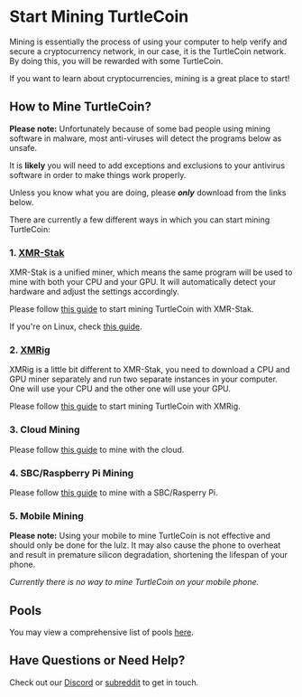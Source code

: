 # Start Mining TurtleCoin

Mining is essentially the process of using your computer to help verify and secure a cryptocurrency network, in our case, it is the TurtleCoin network. By doing this, you will be rewarded with some TurtleCoin.

If you want to learn about cryptocurrencies, mining is a great place to start!

## How to Mine TurtleCoin?<a name="how-to-mine"></a>

**Please note:** Unfortunately because of some bad people using mining software in malware, most anti-viruses will detect the programs below as unsafe. 

It is **likely** you will need to add exceptions and exclusions to your antivirus software in order to make things work properly. 

Unless you know what you are doing, please ***only*** download from the links below.

There are currently a few different ways in which you can start mining TurtleCoin:

### 1. [XMR-Stak](https://github.com/fireice-uk/xmr-stak)

XMR-Stak is a unified miner, which means the same program will be used to mine with both your CPU and your GPU. It will automatically detect your hardware and adjust the settings accordingly.

Please follow [this guide](XMR-Stak-Guide) to start mining TurtleCoin with XMR-Stak.

If you're on Linux, check [this guide](XMR-Stak-Linux-Guide).

### 2. [XMRig](https://github.com/xmrig/xmrig)

XMRig is a little bit different to XMR-Stak, you need to download a CPU and GPU miner separately and run two separate instances in your computer. One will use your CPU and the other one will use your GPU. 

Please follow [this guide](XMRig-Guide) to start mining TurtleCoin with XMRig.

### 3. Cloud Mining

Please follow [this guide](Cloud-Mining) to mine with the cloud.

### 4. SBC/Raspberry Pi Mining

Please follow [this guide](Mining-with-SBC) to mine with a SBC/Rasperry Pi.

### 5. Mobile Mining

**Please note:** Using your mobile to mine TurtleCoin is not effective and should only be done for the lulz. It may also cause the phone to overheat and result in premature silicon degradation, shortening the lifespan of your phone.

*Currently there is no way to mine TurtleCoin on your mobile phone.*

## Pools

You may view a comprehensive list of pools [here](Pools).

## Have Questions or Need Help?

Check out our [Discord](https://discord.gg/J7g99EE) or [subreddit](https://www.reddit.com/r/TRTL/) to get in touch.